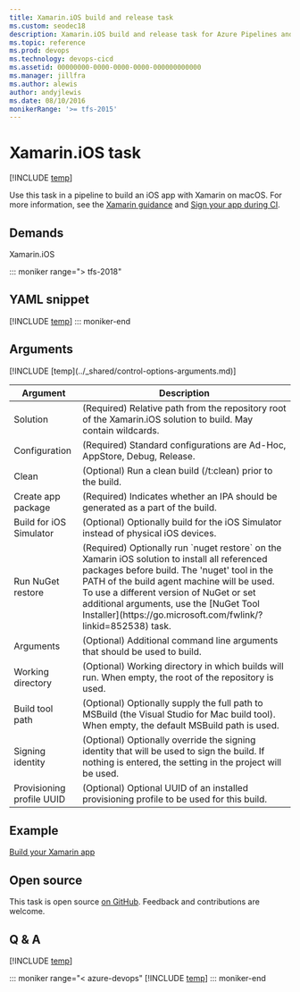 ```yaml
---
title: Xamarin.iOS build and release task
ms.custom: seodec18
description: Xamarin.iOS build and release task for Azure Pipelines and Team Foundation Server (TFS)
ms.topic: reference
ms.prod: devops
ms.technology: devops-cicd
ms.assetid: 00000000-0000-0000-0000-000000000000
ms.manager: jillfra
ms.author: alewis
author: andyjlewis
ms.date: 08/10/2016
monikerRange: '>= tfs-2015'
---
```


# Xamarin.iOS task

[!INCLUDE [temp](../../_shared/version-tfs-2015-rtm.md)]

Use this task in a pipeline to build an iOS app with Xamarin on macOS. For more information, see the [Xamarin guidance](../../languages/xamarin.md) and [Sign your app during CI](../../apps/mobile/app-signing.md).

## Demands

Xamarin.iOS

::: moniker range="> tfs-2018"
## YAML snippet
[!INCLUDE [temp](../_shared/yaml/XamariniOSV2.md)]
::: moniker-end

## Arguments

<table><thead><tr><th>Argument</th><th>Description</th></tr></thead>
<tr><td>Solution</td><td>(Required) Relative path from the repository root of the Xamarin.iOS solution to build. May contain wildcards.</td></tr>
<tr><td>Configuration</td><td>(Required) Standard configurations are Ad-Hoc, AppStore, Debug, Release.</td></tr>
<tr><td>Clean</td><td>(Optional) Run a clean build (/t:clean) prior to the build.</td></tr>
<tr><td>Create app package</td><td>(Required) Indicates whether an IPA should be generated as a part of the build.</td></tr>
<tr><td>Build for iOS Simulator</td><td>(Optional) Optionally build for the iOS Simulator instead of physical iOS devices.</td></tr>
<tr><td>Run NuGet restore</td><td>(Required) Optionally run `nuget restore` on the Xamarin iOS solution to install all referenced packages before build. The 'nuget' tool in the PATH of the build agent machine will be used. To use a different version of NuGet or set additional arguments, use the [NuGet Tool Installer](https://go.microsoft.com/fwlink/?linkid=852538) task.</td></tr>
<tr><td>Arguments</td><td>(Optional) Additional command line arguments that should be used to build.</td></tr>
<tr><td>Working directory</td><td>(Optional) Working directory in which builds will run. When empty, the root of the repository is used.</td></tr>
<tr><td>Build tool path</td><td>(Optional) Optionally supply the full path to MSBuild (the Visual Studio for Mac build tool). When empty, the default MSBuild path is used.</td></tr>
<tr><td>Signing identity</td><td>(Optional) Optionally override the signing identity that will be used to sign the build. If nothing is entered, the setting in the project will be used.</td></tr>
<tr><td>Provisioning profile UUID</td><td>(Optional) Optional UUID of an installed provisioning profile to be used for this build.</td></tr>
[!INCLUDE [temp](../_shared/control-options-arguments.md)]
</table>

## Example

[Build your Xamarin app](../../apps/mobile/xamarin.md)

## Open source

This task is open source [on GitHub](https://github.com/Microsoft/azure-pipelines-tasks). Feedback and contributions are welcome.

## Q & A
<!-- BEGINSECTION class="md-qanda" -->

[!INCLUDE [temp](../../_shared/qa-agents.md)]

::: moniker range="< azure-devops"
[!INCLUDE [temp](../../_shared/qa-versions.md)]
::: moniker-end

<!-- ENDSECTION -->
